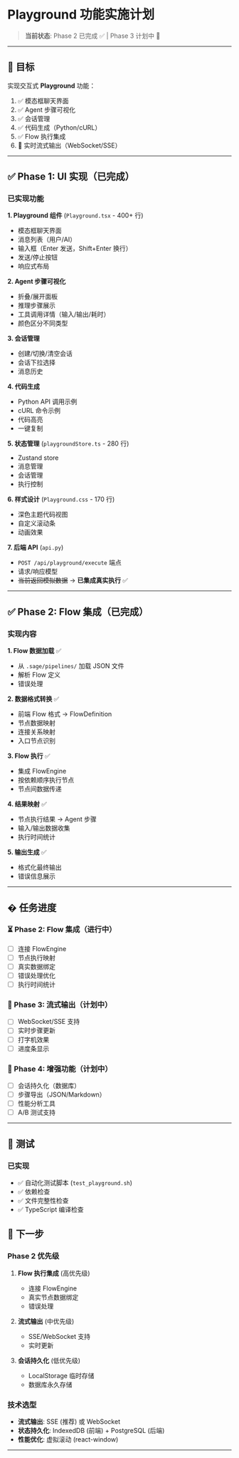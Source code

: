# Playground 功能实施计划

> **当前状态**: Phase 2 已完成 ✅ | Phase 3 计划中 📅

______________________________________________________________________

## 🎯 目标

实现交互式 **Playground** 功能：

1. ✅ 模态框聊天界面
1. ✅ Agent 步骤可视化
1. ✅ 会话管理
1. ✅ 代码生成（Python/cURL）
1. ✅ Flow 执行集成
1. 📅 实时流式输出（WebSocket/SSE）

______________________________________________________________________

## ✅ Phase 1: UI 实现（已完成）

### 已实现功能

**1. Playground 组件** (`Playground.tsx` - 400+ 行)

- 模态框聊天界面
- 消息列表（用户/AI）
- 输入框（Enter 发送，Shift+Enter 换行）
- 发送/停止按钮
- 响应式布局

**2. Agent 步骤可视化**

- 折叠/展开面板
- 推理步骤展示
- 工具调用详情（输入/输出/耗时）
- 颜色区分不同类型

**3. 会话管理**

- 创建/切换/清空会话
- 会话下拉选择
- 消息历史

**4. 代码生成**

- Python API 调用示例
- cURL 命令示例
- 代码高亮
- 一键复制

**5. 状态管理** (`playgroundStore.ts` - 280 行)

- Zustand store
- 消息管理
- 会话管理
- 执行控制

**6. 样式设计** (`Playground.css` - 170 行)

- 深色主题代码视图
- 自定义滚动条
- 动画效果

**7. 后端 API** (`api.py`)

- `POST /api/playground/execute` 端点
- 请求/响应模型
- ~~当前返回模拟数据~~ → **已集成真实执行** ✅

______________________________________________________________________

## ✅ Phase 2: Flow 集成（已完成）

### 实现内容

**1. Flow 数据加载** ✅

- 从 `.sage/pipelines/` 加载 JSON 文件
- 解析 Flow 定义
- 错误处理

**2. 数据格式转换** ✅

- 前端 Flow 格式 → FlowDefinition
- 节点数据映射
- 连接关系映射
- 入口节点识别

**3. Flow 执行** ✅

- 集成 FlowEngine
- 按依赖顺序执行节点
- 节点间数据传递

**4. 结果映射** ✅

- 节点执行结果 → Agent 步骤
- 输入/输出数据收集
- 执行时间统计

**5. 输出生成** ✅

- 格式化最终输出
- 错误信息展示

______________________________________________________________________

## � 任务进度

### ⏳ Phase 2: Flow 集成（进行中）

- [ ] 连接 FlowEngine
- [ ] 节点执行映射
- [ ] 真实数据绑定
- [ ] 错误处理优化
- [ ] 执行时间统计

### 📅 Phase 3: 流式输出（计划中）

- [ ] WebSocket/SSE 支持
- [ ] 实时步骤更新
- [ ] 打字机效果
- [ ] 进度条显示

### 📅 Phase 4: 增强功能（计划中）

- [ ] 会话持久化（数据库）
- [ ] 步骤导出（JSON/Markdown）
- [ ] 性能分析工具
- [ ] A/B 测试支持

______________________________________________________________________

## 🧪 测试

### 已实现

- ✅ 自动化测试脚本 (`test_playground.sh`)
- ✅ 依赖检查
- ✅ 文件完整性检查
- ✅ TypeScript 编译检查

## 🎯 下一步

### Phase 2 优先级

1. **Flow 执行集成** (高优先级)

   - 连接 FlowEngine
   - 真实节点数据绑定
   - 错误处理

1. **流式输出** (中优先级)

   - SSE/WebSocket 支持
   - 实时更新

1. **会话持久化** (低优先级)

   - LocalStorage 临时存储
   - 数据库永久存储

### 技术选型

- **流式输出**: SSE (推荐) 或 WebSocket
- **状态持久化**: IndexedDB (前端) + PostgreSQL (后端)
- **性能优化**: 虚拟滚动 (react-window)

______________________________________________________________________
